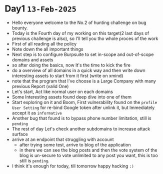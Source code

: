 # Day1 `13-Feb-2025`
- Hello everyone welcome to the No.2 of hunting challenge on bug bounty.
- Today is the Fourth day of my working on this target(2 last days of previous challenge is also), so I'll tell you tho whole proces of the work
- First of all reading all the policy
- Note down the all important things
- Next step is to configure Burpsuite to set in-scope and out-of-scope domains and assets
- so after doing the basics, now It's the time to kick the fire
- do a overview of all domains in a quick way and then write down interesting assets to start from it first (write on xmind)
- note that the program that I've choose is a Large Company with many previous Report (valid One)
- Let's start, Act like normal user on each domains
- Some Interesting assets found deep dive into one of them
- Start exploring on it and Boom, First vulnerability found on the `profile User Setting` for re-bind Google token after unlink it, but Immediately accept it as `informative`
- Another bug that found is to bypass phone number limitation, still is `pending`
- The rest of day Let's check another subdomains to increase attack surface
- arrive at an endpoint that struggling with account
  -  after trying some test, arrive to blog of the application
    -  in there we can see the blog posts and then the vote system of the blog is un-secure to vote unlimited to any post you want, this is too still is `pending`.
-  I think it's enough for today, till tomorrow happy hacking `:)`
